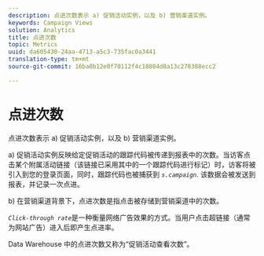 ```yaml
---
description: 点进次数表示 a) 促销活动实例，以及 b) 营销渠道实例。
keywords: Campaign Views
solution: Analytics
title: 点进次数
topic: Metrics
uuid: da605430-24aa-4713-a5c3-735fac0a3441
translation-type: tm+mt
source-git-commit: 16ba0b12e0f70112f4c10804d0a13c278388ecc2

---
```



# 点进次数

点进次数表示 a) 促销活动实例，以及 b) 营销渠道实例。

a) 促销活动实例反映给定促销活动的跟踪代码被传递到报表中的次数。当访客点击某个附属活动链接（该链接已采用其中的一个跟踪代码进行标记）时，访客将被引入到您的登录页面，同时，跟踪代码也被捕获到 *`s.campaign`*. 该数据会被发送到报表，并记录一次点进。

b) 在营销渠道背景下，点进次数是指点击被存储到营销渠道中的次数。

*`Click-through rate`*&#x200B;是一种衡量网络广告效果的方式。当用户点击超链接（通常为网站广告）进入后即产生点进率。

Data Warehouse 中的点进次数又称为“促销活动查看次数”。
